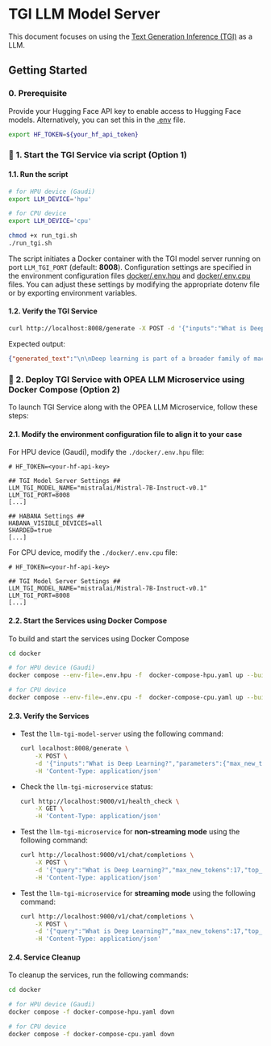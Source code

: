 # TGI LLM Model Server

This document focuses on using the [Text Generation Inference (TGI)](https://github.com/huggingface/text-generation-inference) as a LLM.


## Getting Started

### 0. Prerequisite
Provide your Hugging Face API key to enable access to Hugging Face models. Alternatively, you can set this in the [.env](docker/.env) file.

```bash
export HF_TOKEN=${your_hf_api_token}
```

### 🚀 1. Start the TGI Service via script (Option 1)
#### 1.1. Run the script

```bash
# for HPU device (Gaudi)
export LLM_DEVICE='hpu'

# for CPU device
export LLM_DEVICE='cpu'

chmod +x run_tgi.sh
./run_tgi.sh
```
The script initiates a Docker container with the TGI model server running on port `LLM_TGI_PORT` (default: **8008**). Configuration settings are specified in the environment configuration files [docker/.env.hpu](docker/.env.hpu) and [docker/.env.cpu](docker/.env.cpu) files. You can adjust these settings by modifying the appropriate dotenv file or by exporting environment variables.

#### 1.2. Verify the TGI Service

```bash
curl http://localhost:8008/generate -X POST -d '{"inputs":"What is Deep Learning?","parameters":{"max_new_tokens":17, "do_sample": true}}' -H 'Content-Type: application/json'
```

Expected output:
```json
{"generated_text":"\n\nDeep learning is part of a broader family of machine learning methods referred to as"}
```

### 🚀 2. Deploy TGI Service with OPEA LLM Microservice using Docker Compose (Option 2)
To launch TGI Service along with the OPEA LLM Microservice, follow these steps:

#### 2.1. Modify the environment configuration file to align it to your case

For HPU device (Gaudi), modify the `./docker/.env.hpu` file:
```env
# HF_TOKEN=<your-hf-api-key>

## TGI Model Server Settings ##
LLM_TGI_MODEL_NAME="mistralai/Mistral-7B-Instruct-v0.1"
LLM_TGI_PORT=8008
[...]

## HABANA Settings ##
HABANA_VISIBLE_DEVICES=all
SHARDED=true
[...]
```

For CPU device, modify the `./docker/.env.cpu` file:
```env
# HF_TOKEN=<your-hf-api-key>

## TGI Model Server Settings ##
LLM_TGI_MODEL_NAME="mistralai/Mistral-7B-Instruct-v0.1"
LLM_TGI_PORT=8008
[...]
```


#### 2.2. Start the Services using Docker Compose

To build and start the services using Docker Compose

```bash
cd docker

# for HPU device (Gaudi)
docker compose --env-file=.env.hpu -f  docker-compose-hpu.yaml up --build -d

# for CPU device
docker compose --env-file=.env.cpu -f  docker-compose-cpu.yaml up --build -d

```


#### 2.3. Verify the Services

 - Test the `llm-tgi-model-server` using the following command:

    ```bash
    curl localhost:8008/generate \
        -X POST \
        -d '{"inputs":"What is Deep Learning?","parameters":{"max_new_tokens":17, "do_sample": true}}' \
        -H 'Content-Type: application/json'
    ```

- Check the `llm-tgi-microservice` status:
    ```bash
    curl http://localhost:9000/v1/health_check \
        -X GET \
        -H 'Content-Type: application/json'
    ```

- Test the `llm-tgi-microservice` for **non-streaming mode** using the following command:
    ```bash
    curl http://localhost:9000/v1/chat/completions \
        -X POST \
        -d '{"query":"What is Deep Learning?","max_new_tokens":17,"top_k":10,"top_p":0.95,"typical_p":0.95,"temperature":0.01,"repetition_penalty":1.03,"streaming":false}' \
        -H 'Content-Type: application/json'
    ```

- Test the `llm-tgi-microservice` for **streaming mode** using the following command:
    ```bash
    curl http://localhost:9000/v1/chat/completions \
        -X POST \
        -d '{"query":"What is Deep Learning?","max_new_tokens":17,"top_k":10,"top_p":0.95,"typical_p":0.95,"temperature":0.01,"repetition_penalty":1.03,"streaming":true}' \
        -H 'Content-Type: application/json'
    ```

#### 2.4. Service Cleanup

To cleanup the services, run the following commands:

```bash
cd docker

# for HPU device (Gaudi)
docker compose -f docker-compose-hpu.yaml down

# for CPU device
docker compose -f docker-compose-cpu.yaml down
```

